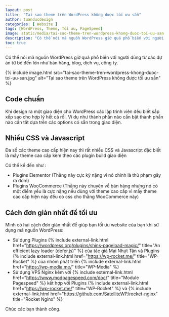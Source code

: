 ```yaml
---
layout: post
title:  "Tại sao theme trên WordPress không được tối ưu sẵn"
author: tuanducdesign
categories: [ Website ]
tags: [WordPress, Theme, Tối ưu, PageSpeed]
image: static/media/tai-sao-theme-tren-wordpress-khong-duoc-toi-uu-san.jpg
description: "Có thể nói mã nguồn WordPress giờ quá phổ biến với người dùng từ các dự án từ bé đến lớn như bán hàng, blog, dịch vụ, công ty."
toc: true
---
```


Có thể nói mã nguồn WordPress giờ quá phổ biến với người dùng từ các dự án từ bé đến lớn như bán hàng, blog, dịch vụ, công ty.

{% include image.html src="tai-sao-theme-tren-wordpress-khong-duoc-toi-uu-san.jpg" alt="Tại sao theme trên WordPress không được tối ưu sẵn" %}

## Code chuẩn

Khi design ra một giao diện cho WordPress các lập trình viên đều biết sắp xếp sao cho hợp lý hết cả rồi. Ví dụ như thành phần nào cần bật thành phần nào cần tắt dựa trên các options có sẵn trong giao diện.

## Nhiều CSS và Javascript

Đa số các theme cao cấp hiện nay thì rất nhiều CSS và Javascript đặc biết là mấy theme cao cấp kèm theo các plugin build giao diện

Có thể kể đến như :

- Plugins Elementor (Thằng này cực kỳ nặng vì nó chính là thủ phạm gây ra dom)
- Plugins WooCommerce (Thằng này chuyên về bán hàng nhưng nó có một điểm yếu là cực nặng nếu dùng với theme cao cấp vì mấy theme cao cấp hiện này đều có css cho thằng WooCommerce này)

## Cách đơn giản nhất để tối ưu

Mình có hai cách đơn giản nhất để giúp bạn tối ưu website của bạn khi sử dụng mã nguồn WordPress:

- Sử dụng Plugins {% include external-link.html href="https://wordpress.org/plugins/shins-pageload-magic/" title="An efficient lazy loader (defer.js)" %} của tác giả Mai Nhựt Tân và Plugins {% include external-link.html href="https://wp-rocket.me/" title="WP-Rocket" %} của nhóm phát triển {% include external-link.html href="https://wp-media.me/" title="WP-Media" %}
- Sử dụng VPS Nginx kèm với {% include external-link.html href="https://www.modpagespeed.com/doc/" title="Module Pagespeed" %} kết hợp với Plugins {% include external-link.html href="https://wp-rocket.me/" title="WP-Rocket" %} và {% include external-link.html href="https://github.com/SatelliteWP/rocket-nginx" title="Rocket Nginx" %}

Chúc các bạn thành công.
